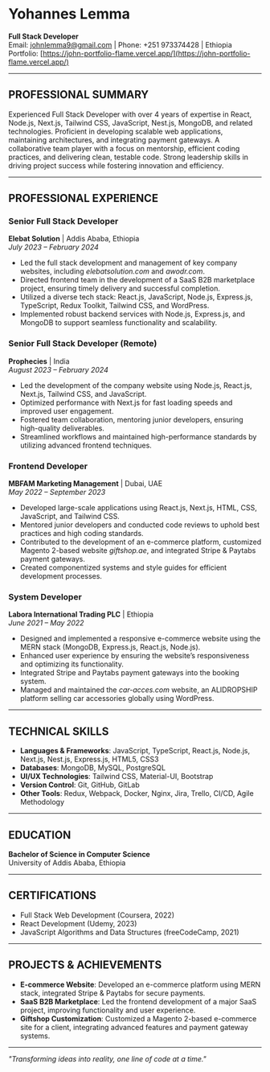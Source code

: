 # Yohannes Lemma
**Full Stack Developer**  
Email: [johnlemma9@gmail.com](mailto:johnlemma9@gmail.com) | Phone: +251 973374428 | Ethiopia  
Portfolio: [https://john-portfolio-flame.vercel.app/](https://john-portfolio-flame.vercel.app/)

---

## PROFESSIONAL SUMMARY
Experienced Full Stack Developer with over 4 years of expertise in React, Node.js, Next.js, Tailwind CSS, JavaScript, Nest.js, MongoDB, and related technologies. Proficient in developing scalable web applications, maintaining architectures, and integrating payment gateways. A collaborative team player with a focus on mentorship, efficient coding practices, and delivering clean, testable code. Strong leadership skills in driving project success while fostering innovation and efficiency.

---

## PROFESSIONAL EXPERIENCE

### Senior Full Stack Developer
**Elebat Solution** | Addis Ababa, Ethiopia  
*July 2023 – February 2024*

- Led the full stack development and management of key company websites, including *elebatsolution.com* and *awodr.com*.
- Directed frontend team in the development of a SaaS B2B marketplace project, ensuring timely delivery and successful completion.
- Utilized a diverse tech stack: React.js, JavaScript, Node.js, Express.js, TypeScript, Redux Toolkit, Tailwind CSS, and WordPress.
- Implemented robust backend services with Node.js, Express.js, and MongoDB to support seamless functionality and scalability.

### Senior Full Stack Developer (Remote)
**Prophecies** | India  
*August 2023 – February 2024*

- Led the development of the company website using Node.js, React.js, Next.js, Tailwind CSS, and JavaScript.
- Optimized performance with Next.js for fast loading speeds and improved user engagement.
- Fostered team collaboration, mentoring junior developers, ensuring high-quality deliverables.
- Streamlined workflows and maintained high-performance standards by utilizing advanced frontend techniques.

### Frontend Developer
**MBFAM Marketing Management** | Dubai, UAE  
*May 2022 – September 2023*

- Developed large-scale applications using React.js, Next.js, HTML, CSS, JavaScript, and Tailwind CSS.
- Mentored junior developers and conducted code reviews to uphold best practices and high coding standards.
- Contributed to the development of an e-commerce platform, customized Magento 2-based website *giftshop.ae*, and integrated Stripe & Paytabs payment gateways.
- Created componentized systems and style guides for efficient development processes.

### System Developer
**Labora International Trading PLC** | Ethiopia  
*June 2021 – May 2022*

- Designed and implemented a responsive e-commerce website using the MERN stack (MongoDB, Express.js, React.js, Node.js).
- Enhanced user experience by ensuring the website’s responsiveness and optimizing its functionality.
- Integrated Stripe and Paytabs payment gateways into the booking system.
- Managed and maintained the *car-acces.com* website, an ALIDROPSHIP platform selling car accessories globally using WordPress.

---

## TECHNICAL SKILLS
- **Languages & Frameworks**: JavaScript, TypeScript, React.js, Node.js, Next.js, Nest.js, Express.js, HTML5, CSS3  
- **Databases**: MongoDB, MySQL, PostgreSQL  
- **UI/UX Technologies**: Tailwind CSS, Material-UI, Bootstrap  
- **Version Control**: Git, GitHub, GitLab  
- **Other Tools**: Redux, Webpack, Docker, Nginx, Jira, Trello, CI/CD, Agile Methodology

---

## EDUCATION
**Bachelor of Science in Computer Science**  
University of Addis Ababa, Ethiopia

---

## CERTIFICATIONS
- Full Stack Web Development (Coursera, 2022)  
- React Development (Udemy, 2023)  
- JavaScript Algorithms and Data Structures (freeCodeCamp, 2021)

---

## PROJECTS & ACHIEVEMENTS
- **E-commerce Website**: Developed an e-commerce platform using MERN stack, integrated Stripe & Paytabs for secure payments.
- **SaaS B2B Marketplace**: Led the frontend development of a major SaaS project, improving functionality and user experience.
- **Giftshop Customization**: Customized a Magento 2-based e-commerce site for a client, integrating advanced features and payment gateway systems.

---

_"Transforming ideas into reality, one line of code at a time."_

